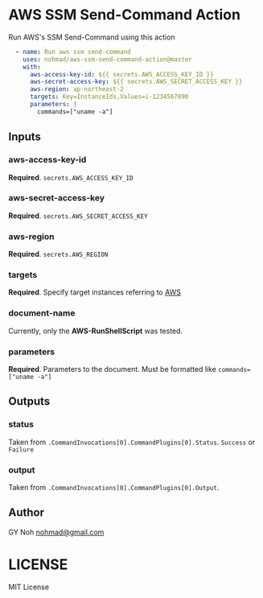 # AWS SSM Send-Command Action

Run AWS's SSM Send-Command using this action

```yml
  - name: Run aws ssm send-command
    uses: nohmad/aws-ssm-send-command-action@master
    with:
      aws-access-key-id: ${{ secrets.AWS_ACCESS_KEY_ID }}
      aws-secret-access-key: ${{ secrets.AWS_SECRET_ACCESS_KEY }}
      aws-region: ap-northeast-2
      targets: Key=InstanceIds,Values=i-1234567890
      parameters: |
        commands=["uname -a"]
```

## Inputs

### aws-access-key-id

**Required**. `secrets.AWS_ACCESS_KEY_ID`

### aws-secret-access-key

**Required**. `secrets.AWS_SECRET_ACCESS_KEY`

### aws-region

**Required**. `secrets.AWS_REGION`

### targets

**Required**. Specify target instances referring to [AWS](https://docs.aws.amazon.com/cli/latest/reference/ssm/send-command.html)

### document-name

Currently, only the **AWS-RunShellScript** was tested.

### parameters

**Required**. Parameters to the document. Must be formatted like `commands=["uname -a"]`

## Outputs

### status

Taken from `.CommandInvocations[0].CommandPlugins[0].Status`.  `Success` or `Failure`

### output

Taken from `.CommandInvocations[0].CommandPlugins[0].Output`.

## Author

GY Noh <nohmad@gmail.com>

# LICENSE

MIT License

